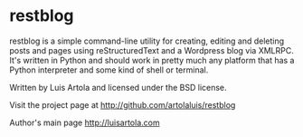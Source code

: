 restblog
========

restblog is a simple command-line utility for creating, editing and deleting
posts and pages using reStructuredText and a Wordpress blog via XMLRPC.
It's written in Python and should work in pretty much any platform that has a
Python interpreter and some kind of shell or terminal.

Written by Luis Artola and licensed under the BSD license.

Visit the project page at http://github.com/artolaluis/restblog

Author's main page http://luisartola.com
